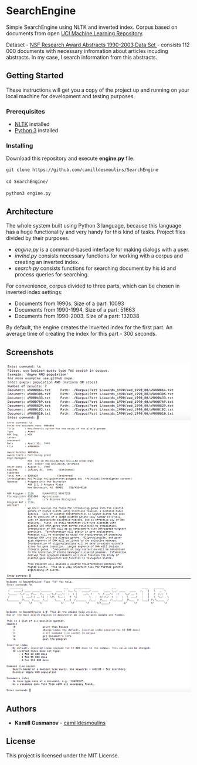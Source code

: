 # SearchEngine
Simple SearchEngine using NLTK and inverted index. Corpus based on documents from open [UCI Machine Learning Repository](http://archive.ics.uci.edu/ml/index.php).

Dataset - [NSF Research Award Abstracts 1990-2003 Data Set ](http://archive.ics.uci.edu/ml/datasets/NSF+Research+Award+Abstracts+1990-2003) - consists 112 000 documents with necessary infromation about articles incuding abstracts.
In my case, I search information from this abstracts.  
## Getting Started
These instructions will get you a copy of the project up and running on your local machine for development and testing purposes.

### Prerequisites
- [NLTK](http://www.nltk.org/) installed
- [Python 3](https://www.python.org/downloads/) installed

### Installing
Download this repository and execute **engine.py** file.
```angular2html
git clone https://github.com/camilldesmoulins/SearchEngine

cd SearchEngine/

python3 engine.py 
```
## Architecture
The whole system built using Python 3 language, because this language has a huge functionality and very handy for this kind of tasks. 
Project files divided by their purposes. 
- *engine.py* is a command-based interface for making dialogs with a user.
- *invInd.py* consists necessary functions for working with a corpus and creating an inverted index.
- *search.py* consists functions for searching document by his id and process queries for searching.

For convenience, corpus divided to three parts, which can be chosen in inverted index settings:
- Documents from 1990s. Size of a part: 10093
- Documents from 1990-1994. Size of a part: 51663
- Documents from 1990-2003. Size of a part: 132038

By default, the engine creates the inverted index for the first part. An average time of creating the index for this part - 300 seconds.
## Screenshots
![Alt text](./Screenshots/queryEx.png?raw=true "Example of a query")
![Alt text](./Screenshots/getDoc.png?raw=true "Example of a doc")
![Alt text](./Screenshots/Helper.png?raw=true "Help command")

## Authors
- **Kamill Gusmanov** - [camilldesmoulins](https://github.com/camilldesmoulins)

## License
This project is licensed under the MIT License.